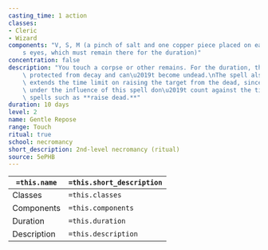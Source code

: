 ```yaml
---
casting_time: 1 action
classes:
- Cleric
- Wizard
components: "V, S, M (a pinch of salt and one copper piece placed on each of the corpse\u2019\
    s eyes, which must remain there for the duration)"
concentration: false
description: "You touch a corpse or other remains. For the duration, the target is\
    \ protected from decay and can\u2019t become undead.\nThe spell also effectively\
    \ extends the time limit on raising the target from the dead, since days spent\
    \ under the influence of this spell don\u2019t count against the time limit of\
    \ spells such as **raise dead.**"
duration: 10 days
level: 2
name: Gentle Repose
range: Touch
ritual: true
school: necromancy
short_description: 2nd-level necromancy (ritual)
source: 5ePHB
---
```


| `=this.name` | `=this.short_description` |
| ------------ | ------------------------- |
| Classes      | `=this.classes`           |
| Components   | `=this.components`        |
| Duration     | `=this.duration`          |
| Description  | `=this.description`       |